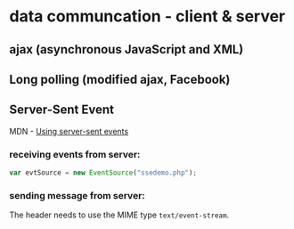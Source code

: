 # data communcation - client & server

## ajax (asynchronous JavaScript and XML)


## Long polling (modified ajax, Facebook)


## Server-Sent Event
MDN - [Using server-sent events](https://developer.mozilla.org/en-US/docs/Web/API/Server-sent_events/Using_server-sent_events)

### receiving events from server:
```javascript
var evtSource = new EventSource("ssedemo.php");
```

### sending message from server:
The header needs to use the MIME type `text/event-stream`.
